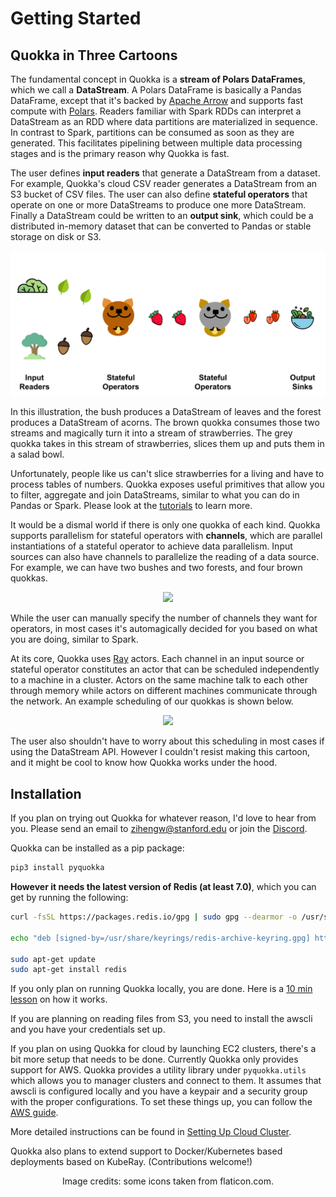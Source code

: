 # Getting Started

## Quokka in Three Cartoons

The fundamental concept in Quokka is a **stream of Polars DataFrames**, which we call a **DataStream**. A Polars DataFrame is basically a Pandas DataFrame, except that it's backed by [Apache Arrow](https://arrow.apache.org/) and supports fast compute with [Polars](https://github.com/pola-rs/polars). Readers familiar with Spark RDDs can interpret a DataStream as an RDD where data partitions are materialized in sequence. In contrast to Spark, partitions can be consumed as soon as they are generated. This facilitates pipelining between multiple data processing stages and is the primary reason why Quokka is fast.

The user defines **input readers** that generate a DataStream from a dataset. For example, Quokka's cloud CSV reader generates a DataStream from an S3 bucket of CSV files. The user can also define **stateful operators** that operate on one or more DataStreams to produce one more DataStream. Finally a DataStream could be written to an **output sink**, which could be a distributed in-memory dataset that can be converted to Pandas or stable storage on disk or S3. 

![Quokka Stream](quokkas-stream.svg)

In this illustration, the bush produces a DataStream of leaves and the forest produces a DataStream of acorns. The brown quokka consumes those two streams and magically turn it into a stream of strawberries. The grey quokka takes in this stream of strawberries, slices them up and puts them in a salad bowl.

Unfortunately, people like us can't slice strawberries for a living and have to process tables of numbers. Quokka exposes useful primitives that allow you to filter, aggregate and join DataStreams, similar to what you can do in Pandas or Spark. Please look at the [tutorials](simple.md) to learn more.

It would be a dismal world if there is only one quokka of each kind. Quokka supports parallelism for stateful operators with **channels**, which are parallel instantiations of a stateful operator to achieve data parallelism. Input sources can also have channels to parallelize the reading of a data source. For example, we can have two bushes and two forests, and four brown quokkas.

<p style="text-align:center;"><img src="../quokkas-channel.svg" width=800></p>

While the user can manually specify the number of channels they want for operators, in most cases it's automagically decided for you based on what you are doing, similar to Spark.

At its core, Quokka uses [Ray](https://github.com/ray-project/ray) actors. Each channel in an input source or stateful operator constitutes an actor that can be scheduled independently to a machine in a cluster. Actors on the same machine talk to each other through memory while actors on different machines communicate through the network. An example scheduling of our quokkas is shown below.

<p style="text-align:center;"><img src="../quokkas-placement.svg" width=800></p>

The user also shouldn't have to worry about this scheduling in most cases if using the DataStream API. However I couldn't resist making this cartoon, and it might be cool to know how Quokka works under the hood.


## Installation

If you plan on trying out Quokka for whatever reason, I'd love to hear from you. Please send an email to zihengw@stanford.edu or join the [Discord](https://discord.gg/YKbK2TVk).

Quokka can be installed as a pip package: 
~~~bash
pip3 install pyquokka
~~~

**However it needs the latest version of Redis (at least 7.0)**, which you can get by running the following:
~~~bash
curl -fsSL https://packages.redis.io/gpg | sudo gpg --dearmor -o /usr/share/keyrings/redis-archive-keyring.gpg

echo "deb [signed-by=/usr/share/keyrings/redis-archive-keyring.gpg] https://packages.redis.io/deb $(lsb_release -cs) main" | sudo tee /etc/apt/sources.list.d/redis.list

sudo apt-get update
sudo apt-get install redis
~~~

If you only plan on running Quokka locally, you are done. Here is a [10 min lesson](simple.md) on how it works.

If you are planning on reading files from S3, you need to install the awscli and you have your credentials set up.

If you plan on using Quokka for cloud by launching EC2 clusters, there's a bit more setup that needs to be done. Currently Quokka only provides support for AWS. Quokka provides a utility library under `pyquokka.utils` which allows you to manager clusters and connect to them. It assumes that awscli is configured locally and you have a keypair and a security group with the proper configurations. To set these things up, you can follow the [AWS guide](https://docs.aws.amazon.com/cli/latest/userguide/cli-configure-quickstart.html). 

More detailed instructions can be found in [Setting Up Cloud Cluster](cloud.md).

Quokka also plans to extend support to Docker/Kubernetes based deployments based on KubeRay. (Contributions welcome!)

<p align = "center">
Image credits: some icons taken from flaticon.com.
</p>